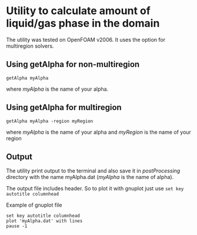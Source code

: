 # Utility to calculate amount of liquid/gas phase in the domain
The utility was tested on OpenFOAM v2006. It uses the option for multiregion solvers.

## Using getAlpha for non-multiregion

```
getAlpha myAlpha
```
where *myAlpha* is the name of your alpha.

## Using getAlpha for multiregion

```
getAlpha myAlpha -region myRegion
```

where *myAlpha* is the name of your alpha and *myRegion* is the name of your region

## Output
The utility print output to the terminal and also save it in *postProcessing* directory with the name myAlpha.dat (*myAlpha* is the name of alpha).

The output file includes header. So to plot it with gnuplot just use `set key autotitle columnhead`

Example of gnuplot file

```
set key autotitle columnhead
plot 'myAlpha.dat' with lines
pause -1
```

